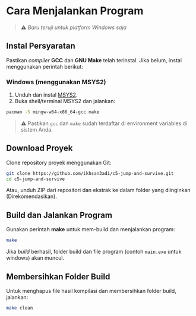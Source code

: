 # Cara Menjalankan Program

> ⚠ _Baru teruji untuk platform Windows saja_

## Instal Persyaratan

Pastikan _compiler_ **GCC** dan **GNU Make** telah terinstal. Jika belum, instal menggunakan perintah berikut:

### Windows (menggunakan MSYS2)

1. Unduh dan instal [MSYS2](https://www.msys2.org/).
2. Buka shell/terminal MSYS2 dan jalankan:

```sh
pacman -S mingw-w64-x86_64-gcc make
```

> ⚠ Pastikan `gcc` dan `make` sudah terdaftar di environment variables di sistem Anda.

## Download Proyek

Clone repository proyek menggunakan Git:

```sh
git clone https://github.com/ikhsan3adi/c5-jump-and-survive.git
cd c5-jump-and-survive
```

Atau, unduh ZIP dari repositori dan ekstrak ke dalam folder yang diinginkan (Direkomendasikan).

## Build dan Jalankan Program

Gunakan perintah **make** untuk mem-build dan menjalankan program:

```sh
make
```

Jika _build_ berhasil, folder build dan file program (contoh `main.exe` untuk windows) akan muncul.

## Membersihkan Folder Build

Untuk menghapus file hasil kompilasi dan membersihkan folder build, jalankan:

```sh
make clean
```
